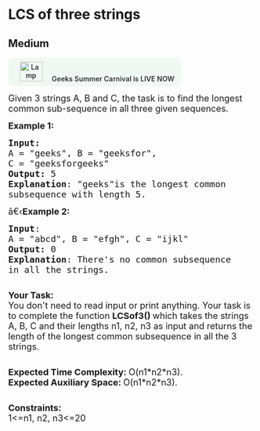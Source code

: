 # LCS of three strings
## Medium 
<div class="problem-statement">
                <p><a onclick="gtagHelperFunction('clickopen','salesevent_gsc_problemspage_promobanner')" href="https://practice.geeksforgeeks.org/summer-carnival-2022?utm_source=practiceproblems&amp;utm_medium=problemspromobanner&amp;utm_campaign=gsc22" target="_blank"></a></p><div style="margin: 14px 0px !important;" class="row"><a onclick="gtagHelperFunction('clickopen','salesevent_gsc_problemspage_promobanner')" href="https://practice.geeksforgeeks.org/summer-carnival-2022?utm_source=practiceproblems&amp;utm_medium=problemspromobanner&amp;utm_campaign=gsc22" target="_blank">             <div class="col-md-12" style="cursor:pointer;background: #EFF8F3 0% 0% no-repeat padding-box; display: flex; align-items: center; position:                 relative; padding: 1.5%; border-radius: 10px; display: inline-block; text-align: center; font-weight: 600; color: #333"> <img src="https://media.geeksforgeeks.org/img-practice/gcs2022thumbnail-1649059370.png" alt="Lamp" width="46" height="40" style="background: transparent 0% 0% no-repeat padding-box;opacity: 1; margin: 0 16px;" class="img-responsive"> Geeks Summer Carnival is LIVE NOW &nbsp; <i class="fa fa-external-link" aria-hidden="true"></i> </div></a></div><p><span style="font-size:18px">Given 3 strings A, B&nbsp;and C, the task is to find the longest common sub-sequence in all three given sequences.</span></p>

<p><span style="font-size:18px"><strong>Example 1:</strong></span></p>

<pre><span style="font-size:18px"><strong>Input:</strong>
A = "geeks", B = "geeksfor", 
C = "geeksforgeeks"
<strong>Output:</strong> 5
<strong>Explanation</strong>: "geeks"is the longest common
subsequence with length 5.</span>
</pre>

<p><span style="font-size:18px">â€‹<strong>Example 2:</strong></span></p>

<pre><span style="font-size:18px"><strong>Input</strong>: 
A = "abcd", B = "efgh", C = "ijkl"
<strong>Output:</strong> 0
<strong>Explanation</strong>: There's no common subsequence
in all the strings.</span>
</pre>

<p><br>
<span style="font-size:18px"><strong>Your Task:</strong><br>
You don't need to read input or print anything. Your task is to complete the function&nbsp;<strong>LCSof3()&nbsp;</strong>which takes the strings A, B, C and their lengths n1, n2, n3&nbsp;as input and returns the length of the longest common subsequence in all the 3 strings.</span></p>

<p><br>
<span style="font-size:18px"><strong>Expected Time Complexity:&nbsp;</strong>O(n1*n2*n3).<br>
<strong>Expected Auxiliary Space:&nbsp;</strong>O(n1*n2*n3).</span></p>

<p><br>
<span style="font-size:18px"><strong>Constraints:</strong><br>
1&lt;=n1, n2, n3&lt;=20</span></p>
 <p></p>
            </div>